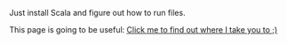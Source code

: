 Just install Scala and figure out how to run files.

This page is going to be useful: <a href="https://docs.scala-lang.org/getting-started/install-scala.html">Click me to find out where I take you to ;)</a>
